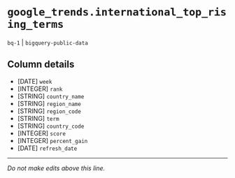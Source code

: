 # `google_trends.international_top_rising_terms`
`bq-1` | `bigquery-public-data`

## Column details
* [DATE]      `week`
* [INTEGER]   `rank`
* [STRING]    `country_name`
* [STRING]    `region_name`
* [STRING]    `region_code`
* [STRING]    `term`
* [STRING]    `country_code`
* [INTEGER]   `score`
* [INTEGER]   `percent_gain`
* [DATE]      `refresh_date`

-------------------------------------------------------------------------------
*Do not make edits above this line.*
